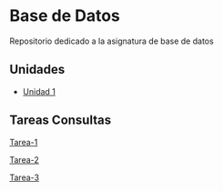 # Base de Datos 
Repositorio dedicado a la asignatura de base de datos

## Unidades 
- [Unidad 1](Unidad-1)

## Tareas Consultas

[Tarea-1](/tarea-consultas/README.md)

[Tarea-2](/tarea-sql-2/README.md)

[Tarea-3](/tarea-sql-3/README.md)
